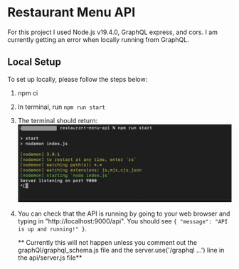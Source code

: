 # Restaurant Menu API
For this project I used Node.js v19.4.0, GraphQL express, and cors. I am currently getting an error when locally running from GraphQL.

## Local Setup

To set up locally, please follow the steps below:

1. npm ci
2. In terminal, run `npm run start`
3. The terminal should return:
   ![Alt text](<images/Screenshot 2023-09-25 at 3.34.06 PM.png>)
4. You can check that the API is running by going to your web browser and typing in "http://localhost:9000/api". You should see `{
"message": "API is up and running!"
}`.

   ** Currently this will not happen unless you comment out the graphQl/graphql_schema.js file and the server.use('/graphql ...') line in the api/server.js file**